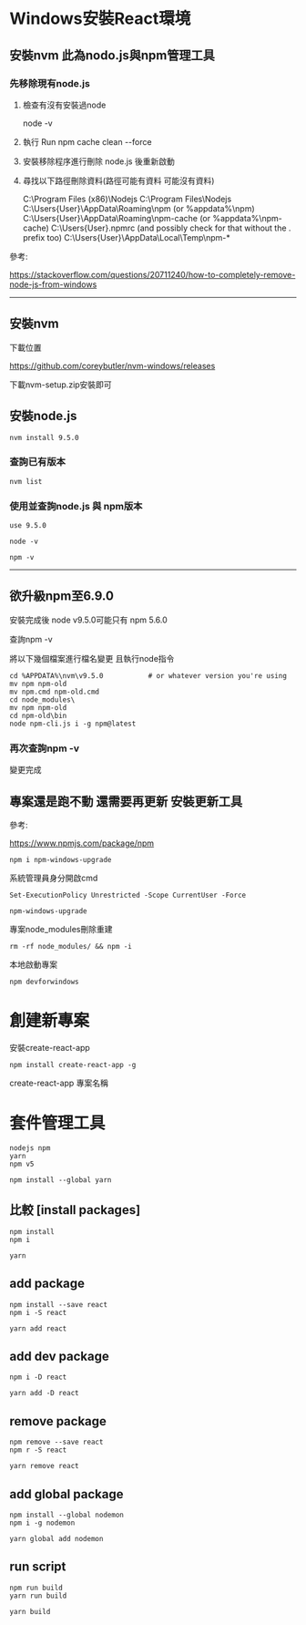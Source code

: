 # Windows安裝React環境

## 安裝nvm 此為nodo.js與npm管理工具

### 先移除現有node.js 
1. 檢查有沒有安裝過node 

    node -v

2. 執行 Run npm cache clean --force

3. 安裝移除程序進行刪除 node.js  後重新啟動

4. 尋找以下路徑刪除資料(路徑可能有資料 可能沒有資料)

    C:\Program Files (x86)\Nodejs
    C:\Program Files\Nodejs
    C:\Users\{User}\AppData\Roaming\npm (or %appdata%\npm)
    C:\Users\{User}\AppData\Roaming\npm-cache (or %appdata%\npm-cache)
    C:\Users\{User}\.npmrc (and possibly check for that without the . prefix too)
    C:\Users\{User}\AppData\Local\Temp\npm-*

參考:

https://stackoverflow.com/questions/20711240/how-to-completely-remove-node-js-from-windows

---
## 安裝nvm

下載位置

https://github.com/coreybutler/nvm-windows/releases

下載nvm-setup.zip安裝即可

## 安裝node.js

    nvm install 9.5.0

### 查詢已有版本

    nvm list

### 使用並查詢node.js 與 npm版本

    use 9.5.0

    node -v

    npm -v

---

## 欲升級npm至6.9.0

安裝完成後 node v9.5.0可能只有 npm 5.6.0  

查詢npm -v

將以下幾個檔案進行檔名變更 且執行node指令

    cd %APPDATA%\nvm\v9.5.0           # or whatever version you're using
    mv npm npm-old
    mv npm.cmd npm-old.cmd
    cd node_modules\
    mv npm npm-old
    cd npm-old\bin
    node npm-cli.js i -g npm@latest

### 再次查詢npm -v 

變更完成

## 專案還是跑不動 還需要再更新 安裝更新工具

參考:

https://www.npmjs.com/package/npm

    npm i npm-windows-upgrade

系統管理員身分開啟cmd

    Set-ExecutionPolicy Unrestricted -Scope CurrentUser -Force

    npm-windows-upgrade


專案node_modules刪除重建 

    rm -rf node_modules/ && npm -i

本地啟動專案 

    npm devforwindows


# 創建新專案

安裝create-react-app

    npm install create-react-app -g

create-react-app 專案名稱



# 套件管理工具

    nodejs npm
    yarn
    npm v5

    npm install --global yarn

## 比較 [install packages]

    npm install
    npm i

    yarn 

## add package
    npm install --save react
    npm i -S react

    yarn add react

## add dev package
    npm i -D react

    yarn add -D react

## remove package
    npm remove --save react
    npm r -S react

    yarn remove react

## add global package

    npm install --global nodemon
    npm i -g nodemon

    yarn global add nodemon

## run script
    npm run build
    yarn run build

    yarn build

